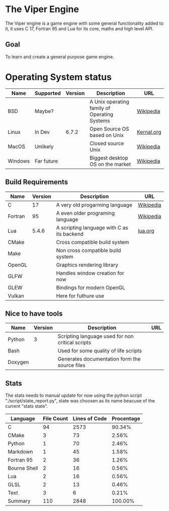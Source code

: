 
# The Viper Engine
The Viper engine is a game engine with some general functionality added to it,
it uses C 17, Fortran 95 and Lua for its core, maths and high level API.

## Goal
To learn and create a general purpose game engine.

# Operating System status

| Name    | Supported  | Version | Description                                    | URL                                                                              |
| ------- | ---------- | ------- | ---------------------------------------------- | -------------------------------------------------------------------------------- |
| BSD     | Maybe?     |         | A Unix operating family of Operating Systems   | [ Wikipedia ](https://en.wikipedia.org/wiki/Berkeley_Software_Distribution)      |
| Linux   | In Dev     | 6.7.2   | Open Source OS based on Unix                   | [ Kernal.org ](https://kernel.org/)                                              |
| MacOS   | Unlikely   |         | Closed source Unix                             | [ Wikipedia ](https://en.wikipedia.org/wiki/MacOS)                               |
| Windows | Far future |         | Biggest desktop OS on the market               | [ Wikipedia ](https://en.wikipedia.org/wiki/Microsoft_Windows)                   |

## Build Requirements

| Name    | Version | Description                                | URL                                                                   |
| ------- | ------- | ------------------------------------------ | --------------------------------------------------------------------- |
| C       | 17      | A very old progarming language             | [ Wikipedia ](https://en.wikipedia.org/wiki/C_(programming_language)) |
| Fortran | 95      | A even older programing language           | [ Wikipedia ](https://en.wikipedia.org/wiki/Fortran)                  |
| Lua     | 5.4.6   | A scripting language with C as its backend | [ lua.org ](https://www.lua.org/)                                     |
| CMake   |         | Cross compatible build system              |       |
| Make    |         | Non cross compatible build system          |       |
| OpenGL  |         | Graphics rendering library                 |       |
| GLFW    |         | Handles window creation for now            |       |
| GLEW    |         | Bindings for modern OpenGL                 |       |
| Vulkan  |         | Here for futhure use                       |       |


## Nice to have tools

| Name    | Version | Description                                       | URL   |
| ------- | ------- | ------------------------------------------------- | ----- |
| Python  | 3       | Scripting language used for non critical scripts  |       |
| Bash    |         | Used for some quality of life scripts             |       |
| Doxygen |         | Generates documentation form the source files     |       |

## Stats
The stats needs to manual update for now using the python script "./script/state_report.py",
state was choosen as its name beacuse of the current "stats state".

[](python-stats-start)

|  Language       | File Count | Lines of Code | Procentage |
| --------------- | ---------- | ------------- | ---------- |
| C               | 94         | 2573          | 90.34%     |
| CMake           | 3          | 73            | 2.56%      |
| Python          | 1          | 70            | 2.46%      |
| Markdown        | 1          | 45            | 1.58%      |
| Fortran 95      | 2          | 36            | 1.26%      |
| Bourne Shell    | 2          | 16            | 0.56%      |
| Lua             | 2          | 16            | 0.56%      |
| GLSL            | 2          | 13            | 0.46%      |
| Text            | 3          | 6             | 0.21%      |
| Summary         | 110        | 2848          | 100.00%    |

[](python-stats-end)

